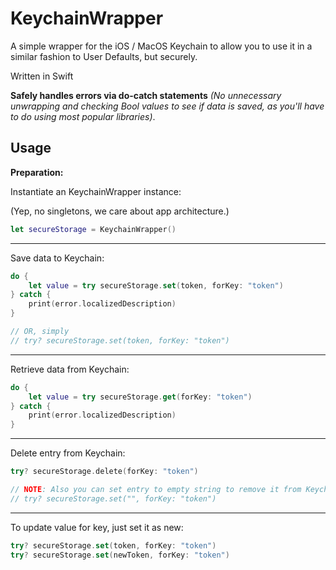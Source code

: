 # KeychainWrapper

A simple wrapper for the iOS / MacOS Keychain to allow you to use it in a similar fashion to User Defaults, but securely.

Written in Swift

**Safely handles errors via do-catch statements** _(No unnecessary unwrapping and checking Bool values to see if data is saved, as you'll have to do using most popular libraries)_.

## Usage

**Preparation:**

Instantiate an KeychainWrapper instance:

(Yep, no singletons, we care about app architecture.)

``` swift
let secureStorage = KeychainWrapper()
```
---

Save data to Keychain:

``` swift
do {
    let value = try secureStorage.set(token, forKey: "token")
} catch {
    print(error.localizedDescription)
}

// OR, simply
// try? secureStorage.set(token, forKey: "token")
```

---

Retrieve data from Keychain:

``` swift
do {
    let value = try secureStorage.get(forKey: "token")
} catch {
    print(error.localizedDescription)
}
```

---

Delete entry from Keychain:

``` swift
try? secureStorage.delete(forKey: "token")

// NOTE: Also you can set entry to empty string to remove it from Keychain
// try? secureStorage.set("", forKey: "token")
```

---

To update value for key, just set it as new:

``` swift
try? secureStorage.set(token, forKey: "token")
try? secureStorage.set(newToken, forKey: "token")
```
